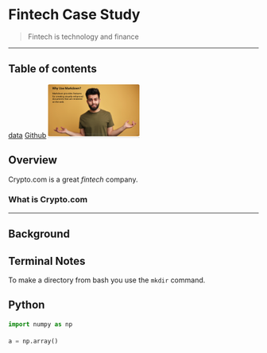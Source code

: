 # Fintech Case Study
> Fintech is technology and finance  
--- 
## Table of contents

[data](./data)
[Github](https://github.com)
![Screenshot](./image.png)

## Overview
Crypto.com is a great *fintech* company.

### What is Crypto.com

---

## Background 


## Terminal Notes
To make a directory from bash you use the `mkdir` command.

## Python
```python
import numpy as np

a = np.array()
```

